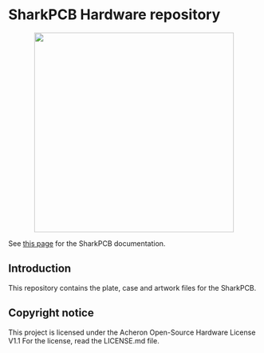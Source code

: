 ﻿# SharkPCB Hardware repository

<p align="center">
  <img align="middle" src="https://raw.githubusercontent.com/Gondolindrim/acheronLibrary/master/graphics/acheronLong.png"  width="400"> 
</p>

See [this page](https://gondolindrim.github.io/AcheronDocs/shark/shark.html) for the SharkPCB documentation.

## Introduction

This repository contains the plate, case and artwork files for the SharkPCB.

## Copyright notice

This project is licensed under the Acheron Open-Source Hardware License V1.1 For the license, read the LICENSE.md file.
